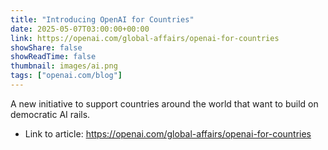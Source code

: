 ```yaml
---
title: "Introducing OpenAI for Countries"
date: 2025-05-07T03:00:00+00:00
link: https://openai.com/global-affairs/openai-for-countries
showShare: false
showReadTime: false
thumbnail: images/ai.png
tags: ["openai.com/blog"]
---
```

A new initiative to support countries around the world that want to build on democratic AI rails.

- Link to article: https://openai.com/global-affairs/openai-for-countries